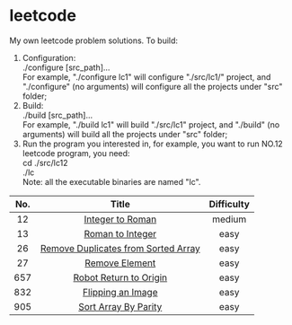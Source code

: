 # leetcode
My own leetcode problem solutions.
To build:
  1. Configuration:  
    ./configure [src_path]...  
    For example, "./configure lc1" will configure "./src/lc1/" project, and "./configure" (no arguments) will configure all the projects under "src" folder;  
  2. Build:  
    ./build [src_path]...  
    For example, "./build lc1" will build "./src/lc1" project, and "./build" (no arguments) will build all the projects under "src" folder;  
  3. Run the program you interested in, for example, you want to run NO.12 leetcode program, you need:  
    cd ./src/lc12  
    ./lc  
  Note: all the executable binaries are named "lc".  
  
| No.  | Title  | Difficulty  |
|:----:|:------:|:-----------:|
| 12  |[Integer to Roman](https://leetcode.com/problems/integer-to-roman/)| medium  |
| 13  |[Roman to Integer](https://leetcode.com/problems/roman-to-integer/)| easy  |
| 26  |[Remove Duplicates from Sorted Array](https://leetcode.com/problems/remove-duplicates-from-sorted-array/)| easy|
| 27  |[Remove Element](https://leetcode.com/problems/remove-element/)|  easy  |
| 657  |[Robot Return to Origin](https://leetcode.com/problems/robot-return-to-origin/)|  easy  |
| 832  |[Flipping an Image](https://leetcode.com/problems/flipping-an-image/)|  easy  |
| 905  |[Sort Array By Parity](https://leetcode.com/problems/sort-array-by-parity/)| easy  |
